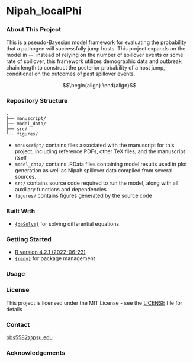 # Nipah_localPhi

### About This Project

This is a pseudo-Bayesian model framework for evaluating the probability that a pathogen will successfully jump hosts. This project expands on the model in --. instead of relying on the number of spillover events or some rate of spillover, this framework utilizes demographic data and outbreak chain length to construct the posterior probability of a host jump, conditional on the outcomes of past spillover events.

```math
\begin{align}

\end{align}
```

### Repository Structure
```
.
├── manuscript/
├── model_data/
├── src/
└── figures/
```

- `manuscript/` contains files associated with the manuscript for this project, including reference PDFs, other TeX files, and the manuscript itself
- `model_data/` contains .RData files containing model results used in plot generation as well as Nipah spillover data compiled from several sources.
- `src/` contains source code required to run the model, along with all auxillary functions and dependencies
- `figures/` contains figures generated by the source code

### Built With

- [`{deSolve}`](https://cran.r-project.org/web/packages/deSolve/index.html) for solving differential equations

### Getting Started
- [R version 4.2.1 (2022-06-23)](https://cran.r-project.org/bin/macosx/)
- [`{renv}`](https://rstudio.github.io/renv/articles/renv.html) for package management

### Usage


### License
This project is licensed under the MIT License - see the [LICENSE](LICENSE) file for details

### Contact

bbs5582@psu.edu

### Acknowledgements
